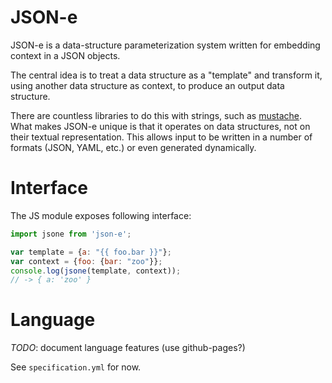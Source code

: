 # JSON-e

JSON-e is a data-structure parameterization system written for embedding
context in a JSON objects.

The central idea is to treat a data structure as a "template" and transform it,
using another data structure as context, to produce an output data structure.

There are countless libraries to do this with strings, such as
[mustache](https://mustache.github.io/). What makes JSON-e unique is that it
operates on data structures, not on their textual representation. This allows
input to be written in a number of formats (JSON, YAML, etc.) or even generated
dynamically.

# Interface

The JS module exposes following interface:

```javascript
import jsone from 'json-e';

var template = {a: "{{ foo.bar }}"};
var context = {foo: {bar: "zoo"}};
console.log(jsone(template, context));
// -> { a: 'zoo' }
```

# Language

*TODO*: document language features (use github-pages?)

See `specification.yml` for now.
